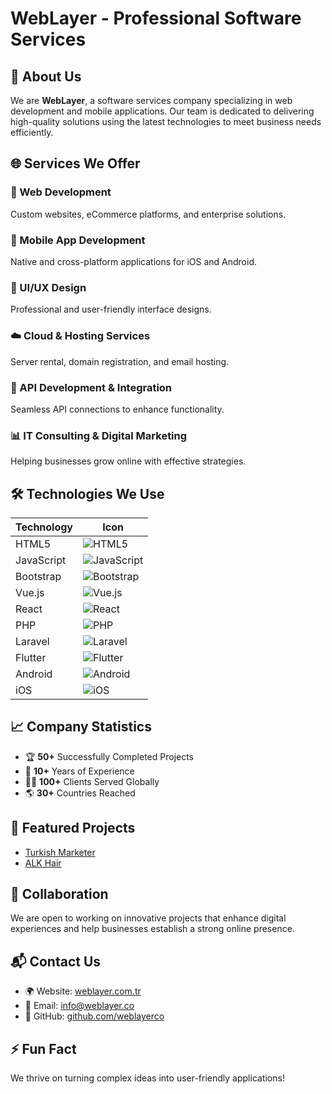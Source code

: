 # WebLayer - Professional Software Services

## 🚀 About Us
We are **WebLayer**, a software services company specializing in web development and mobile applications. Our team is dedicated to delivering high-quality solutions using the latest technologies to meet business needs efficiently.

## 🌐 Services We Offer

### 🔹 Web Development  
 
Custom websites, eCommerce platforms, and enterprise solutions.

### 📱 Mobile App Development  

Native and cross-platform applications for iOS and Android.

### 🎨 UI/UX Design  

Professional and user-friendly interface designs.

### ☁️ Cloud & Hosting Services  

Server rental, domain registration, and email hosting.

### 🔗 API Development & Integration  

Seamless API connections to enhance functionality.

### 📊 IT Consulting & Digital Marketing  

Helping businesses grow online with effective strategies.

## 🛠 Technologies We Use

| Technology  | Icon |
|------------|------|
| HTML5 | ![HTML5](https://img.icons8.com/color/48/000000/html-5.png) | | CSS3 | ![CSS3](https://img.icons8.com/color/48/000000/css3.png) |
| JavaScript | ![JavaScript](https://img.icons8.com/color/48/000000/javascript.png) |
| Bootstrap | ![Bootstrap](https://img.icons8.com/color/48/000000/bootstrap.png) |
| Vue.js | ![Vue.js](https://img.icons8.com/color/48/000000/vue-js.png) |
| React | ![React](https://img.icons8.com/color/48/000000/react-native.png) |
| PHP | ![PHP](https://img.icons8.com/color/48/000000/php.png) |
| Laravel | ![Laravel](https://img.icons8.com/color/48/000000/laravel.png) |
| Flutter | ![Flutter](https://img.icons8.com/color/48/000000/flutter.png) |
| Android | ![Android](https://img.icons8.com/color/48/000000/android-os.png) |
| iOS | ![iOS](https://img.icons8.com/color/48/000000/apple-logo.png) |

## 📈 Company Statistics
- 🏆 **50+** Successfully Completed Projects
- 💼 **10+** Years of Experience
- 👨‍💻 **100+** Clients Served Globally
- 🌎 **30+** Countries Reached

## 🌟 Featured Projects
- [Turkish Marketer](https://turkishmarketer.com/)
- [ALK Hair](https://alk.hair/ar)

## 🤝 Collaboration
We are open to working on innovative projects that enhance digital experiences and help businesses establish a strong online presence.

## 📬 Contact Us
- 🌍 Website: [weblayer.com.tr](https://weblayer.com.tr/)
- 📧 Email: info@weblayer.co
- 🔗 GitHub: [github.com/weblayerco](https://github.com/weblayerco)

## ⚡ Fun Fact
We thrive on turning complex ideas into user-friendly applications!
